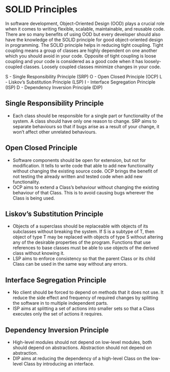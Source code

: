# SOLID Principles

In software development, Object-Oriented Design (OOD) plays a crucial role when it comes to writing flexible, scalable, maintainable, and reusable code. There are so many benefits of using OOD but every developer should also have the knowledge of the SOLID principle for good object-oriented design in programming. The SOLID principle helps in reducing tight coupling. Tight coupling means a group of classes are highly dependent on one another which you should avoid in your code. Opposite of tight coupling is loose coupling and your code is considered as a good code when it has loosely-coupled classes. Loosely coupled classes minimize changes in your code.

S - Single Responsibility Principle (SRP)
O - Open Closed Principle (OCP)
L - Liskov’s Substitution Principle (LSP)
I - Interface Segregation Principle (ISP)
D - Dependency Inversion Principle (DIP)

## Single Responsibility Principle

- Each class should be responsible for a single part or functionality of the system. A class should have only one reason to change. SRP aims to separate behaviours so that if bugs arise as a result of your change, it won’t affect other unrelated behaviours.

## Open Closed Principle

- Software components should be open for extension, but not for modification. It tells to write code that able to add new functionality without changing the existing source code. OCP brings the benefit of not testing the already written and tested code when add new functionality. 
- OCP aims to extend a Class’s behaviour without changing the existing behaviour of that Class. This is to avoid causing bugs wherever the Class is being used.

## Liskov’s Substitution Principle

- Objects of a superclass should be replaceable with objects of its subclasses without breaking the system. If S is a subtype of T, then object of type T may be replaced with objects of type S without altering any of the desirable properties of the program. Functions that use references to base classes must be able to use  objects of the derived class without knowing it.
-  LSP aims to enforce consistency so that the parent Class or its child Class can be used in the same way without any errors.

## Interface Segregation Principle

- No client should be forced to depend on methods that it does not use. It reduce the side effect and frequency of required changes by splitting the software in to multiple independent parts. 
- ISP aims at splitting a set of actions into smaller sets so that a Class executes only the set of actions it requires.
  
## Dependency Inversion Principle

- High-level modules should not depend on low-level modules, both should depend on abstractions. Abstraction should not depend on abstraction.
- DIP aims at reducing the dependency of a high-level Class on the low-level Class by introducing an interface.